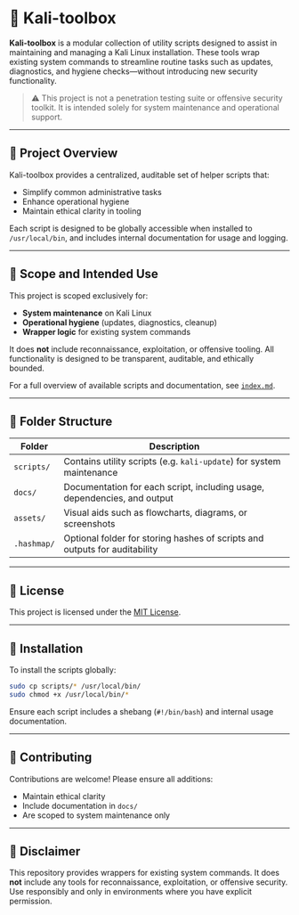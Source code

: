 # 🧰 Kali-toolbox

**Kali-toolbox** is a modular collection of utility scripts designed to assist in maintaining and managing a Kali Linux installation. These tools wrap existing system commands to streamline routine tasks such as updates, diagnostics, and hygiene checks—without introducing new security functionality.

> ⚠️ This project is not a penetration testing suite or offensive security toolkit. It is intended solely for system maintenance and operational support.

---

## 📖 Project Overview

Kali-toolbox provides a centralized, auditable set of helper scripts that:
- Simplify common administrative tasks
- Enhance operational hygiene
- Maintain ethical clarity in tooling

Each script is designed to be globally accessible when installed to `/usr/local/bin`, and includes internal documentation for usage and logging.

---

## 🎯 Scope and Intended Use

This project is scoped exclusively for:
- **System maintenance** on Kali Linux
- **Operational hygiene** (updates, diagnostics, cleanup)
- **Wrapper logic** for existing system commands

It does **not** include reconnaissance, exploitation, or offensive tooling. All functionality is designed to be transparent, auditable, and ethically bounded.

For a full overview of available scripts and documentation, see [`index.md`](index.md).

---

## 📁 Folder Structure

| Folder        | Description                                                                 |
|---------------|-----------------------------------------------------------------------------|
| `scripts/`    | Contains utility scripts (e.g. `kali-update`) for system maintenance        |
| `docs/`       | Documentation for each script, including usage, dependencies, and output    |
| `assets/`     | Visual aids such as flowcharts, diagrams, or screenshots                    |
| `.hashmap/`   | Optional folder for storing hashes of scripts and outputs for auditability  |

---

## 📜 License

This project is licensed under the [MIT License](https://github.com/Mark-a-Hamilton/kali-toolbox/blob/main/LICENSE).

---

## 🚀 Installation

To install the scripts globally:

```bash
sudo cp scripts/* /usr/local/bin/
sudo chmod +x /usr/local/bin/*
```

Ensure each script includes a shebang (`#!/bin/bash`) and internal usage documentation.

---

## 🤝 Contributing

Contributions are welcome! Please ensure all additions:
- Maintain ethical clarity
- Include documentation in `docs/`
- Are scoped to system maintenance only

---

## 📢 Disclaimer

This repository provides wrappers for existing system commands. It does **not** include any tools for reconnaissance, exploitation, or offensive security. Use responsibly and only in environments where you have explicit permission.
